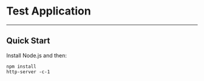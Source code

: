 # Test Application

***

## Quick Start

Install Node.js and then:

```
npm install
http-server -c-1
```